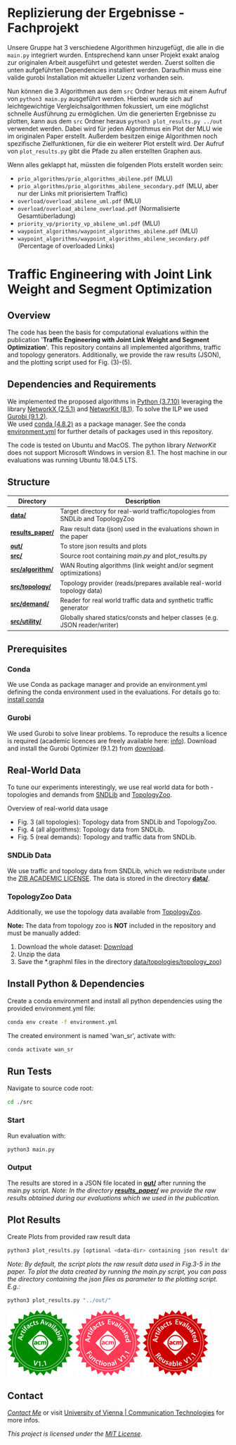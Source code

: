 # Replizierung der Ergebnisse - Fachprojekt

Unsere Gruppe hat 3 verschiedene Algorithmen hinzugefügt, die alle in die `main.py` integriert wurden. 
Entsprechend kann unser Projekt exakt analog zur originalen Arbeit ausgeführt und getestet werden.
Zuerst sollten die unten aufgeführten Dependencies installiert werden.
Daraufhin muss eine valide gurobi Installation mit aktueller Lizenz vorhanden sein.

Nun können die 3 Algorithmen aus dem `src` Ordner heraus mit einem Aufruf von `python3 main.py` ausgeführt werden.
Hierbei wurde sich auf leichtgewichtige Vergleichsalgorithmen fokussiert, um eine möglichst schnelle Ausführung zu ermöglichen.
Um die generierten Ergebnisse zu plotten, kann aus dem `src` Ordner heraus `python3 plot_results.py ../out` verwendet werden. 
Dabei wird für jeden Algorithmus ein Plot der MLU wie im originalen Paper erstellt.
Außerdem besitzen einige Algorithmen noch spezifische Zielfunktionen, für die ein weiterer Plot erstellt wird.
Der Aufruf von `plot_results.py` gibt die Pfade zu allen erstellten Graphen aus.

Wenn alles geklappt hat, müssten die folgenden Plots erstellt worden sein:

- `prio_algorithms/prio_algorithms_abilene.pdf` (MLU)
- `prio_algorithms/prio_algorithms_abilene_secondary.pdf` (MLU, aber nur der Links mit priorisiertem Traffic)
- `overload/overload_abilene_uml.pdf` (MLU)
- `overload/overload_abilene_overload.pdf` (Normalisierte Gesamtüberladung)
- `priority_vp/priority_vp_abilene_uml.pdf` (MLU)
- `waypoint_algorithms/waypoint_algorithms_abilene.pdf` (MLU)
- `waypoint_algorithms/waypoint_algorithms_abilene_secondary.pdf` (Percentage of overloaded Links)

# Traffic Engineering with Joint Link Weight and Segment Optimization

## Overview 
The code has been the basis for computational evaluations within the publication '**Traffic Engineering with Joint Link Weight and Segment Optimization**'.
This repository contains all implemented algorithms, traffic and topology generators. Additionally, we provide the raw results (JSON), and the plotting script used for Fig. (3)-(5).

## Dependencies and Requirements
We implemented the proposed algorithms in [Python (3.7.10)](https://www.python.org/downloads/release/python-3710/) leveraging the library [NetworkX (2.5.1)](https://networkx.github.io/documentation/networkx-2.4/) and [NetworKit (8.1)](https://github.com/networkit/networkit). 
To solve the ILP we used [Gurobi (9.1.2)](https://www.gurobi.com/downloads/gurobi-software/).  
We used [conda (4.8.2)](https://anaconda.org/anaconda/beautifulsoup4/files?version=4.8.2) as a package manager. See the conda [environment.yml](environment.yml) for further details of packages used in this repository.

The code is tested on Ubuntu and MacOS. The python library *NetworKit* does not support Microsoft Windows in version 8.1.
The host machine in our evaluations was running Ubuntu 18.04.5 LTS.

## Structure

| Directory                           | Description                                                                     |
|-------------------------------------|---------------------------------------------------------------------------------|
| **[data/](data)**                   | Target directory for real-world traffic/topologies from SNDLib and TopologyZoo  |
| **[results_paper/](results_paper)** | Raw result data (json) used in the evaluations shown in the paper               |
| **[out/](src)**                     | To store json results and plots                                                 |
| **[src/](src)**                     | Source root containing *main.py* and plot_results.py                            |
| **[src/algorithm/](src/algorithm)** | WAN Routing algorithms (link weight and/or segment optimizations)               |
| **[src/topology/](src/topology)**   | Topology provider (reads/prepares available real-world topology data)           |
| **[src/demand/](src/demand)**       | Reader for real world traffic data and synthetic traffic generator              |
| **[src/utility/](src/utility)**     | Globally shared statics/consts and helper classes (e.g. JSON reader/writer)     |

## Prerequisites
### Conda
We use Conda as package manager and provide an environment.yml defining the conda environment used in the evaluations.
For details go to: [install conda](https://docs.conda.io/projects/conda/en/latest/user-guide/install/)

### Gurobi
We used Gurobi to solve linear problems. To reproduce the results a licence is required (academic licences are freely available here: 
[info](https://www.gurobi.com/academia/academic-program-and-licenses/)). 
Download and install the Gurobi Optimizer (9.1.2) from [download](https://www.gurobi.com/downloads/).

## Real-World Data
To tune our experiments interestingly, we use real world data for both - topologies and demands from [SNDLib](http://sndlib.zib.de/home.action) and [TopologyZoo](http://www.topology-zoo.org/dataset.html).

Overview of real-world data usage
* Fig. 3 (all topologies): Topology data from SNDLib and TopologyZoo.
* Fig. 4 (all algorithms): Topology data from SNDLib.
* Fig. 5 (real demands): Topology and traffic data from SNDLib.

### SNDLib Data
We use traffic and topology data from SNDLib, which we redistribute under the [ZIB ACADEMIC LICENSE](data/LICENSE_SNDLib).
The data is stored in the directory **[data/](data)**.

### TopologyZoo Data
Additionally, we use the topology data available from [TopologyZoo](http://www.topology-zoo.org/dataset.html).

**Note:** The data from topology zoo is **NOT** included in the repository and must be manually added:
1. Download the whole dataset: [Download](http://www.topology-zoo.org/files/archive.zip)
2. Unzip the data
3. Save the *.graphml files in the directory [data/topologies/topology_zoo](data/topologies/topology_zoo/))

## Install Python & Dependencies
Create a conda environment and install all python dependencies using the provided environment.yml file:
```bash
conda env create -f environment.yml
```
The created environment is named 'wan_sr', activate with:
```bash
conda activate wan_sr
```

## Run Tests
Navigate to source code root:
```bash
cd ./src
```

### Start 
Run evaluation with:
```bash
python3 main.py
```

### Output
The results are stored in a JSON file located in **[out/](src)** after running the main.py script.
*Note: In the directory **[results_paper/](results_paper)** we provide the raw results obtained during our evaluations which we used in the publication.*

## Plot Results
Create Plots from provided raw result data 
```bash
python3 plot_results.py [optional <data-dir> containing json result data]
```
*Note: By default, the script plots the raw result data used in Fig.3-5 in the paper. To plot the data created by running the main.py script, you can pass the directory containing the json files as parameter to the plotting script. E.g.:* 
```bash
python3 plot_results.py "../out/"
```

<p float="left">
  <a href="https://www.acm.org/publications/policies/artifact-review-and-badging-current"><img src="/artifacts_available_v1_1.png" width="150" /></a>
  <a href="https://www.acm.org/publications/policies/artifact-review-and-badging-current"><img src="/artifacts_evaluated_functional_v1_1.png" width="150" /></a>
  <a href="https://www.acm.org/publications/policies/artifact-review-and-badging-current"><img src="/artifacts_evaluated_reusable_v1_1.png" width="150" /></a>
</p>

## Contact
*[Contact Me](mailto:thomas.fenz@univie.ac.at)* or visit [University of Vienna | Communication Technologies](https://ct.cs.univie.ac.at/) for more infos.

*This project is licensed under the [MIT License](LICENSE)*.

